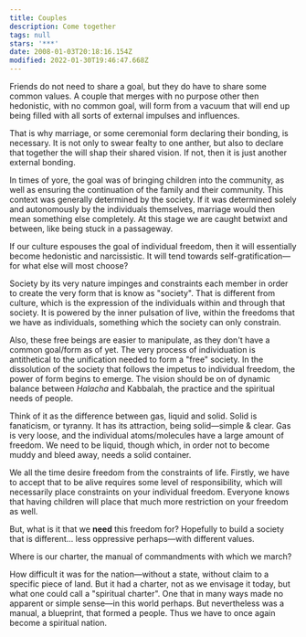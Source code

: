 ```yaml
---
title: Couples
description: Come together
tags: null
stars: '***'
date: 2008-01-03T20:18:16.154Z
modified: 2022-01-30T19:46:47.668Z
---
```


Friends do not need to share a goal, but they do have to share some common values. A couple that merges with no purpose other then hedonistic, with no common goal, will form from a vacuum that will end up being filled with all sorts of external impulses and influences.

That is why marriage, or some ceremonial form declaring their bonding, is necessary. It is not only to swear fealty to one anther, but also to declare that together the will shap their shared vision. If not, then it is just another external bonding.

In times of yore, the goal was of bringing children into the community, as well as ensuring the continuation of the family and their community. This context was generally determined by the society. If it was determined solely and autonomously by the individuals themselves, marriage would then mean something else completely. At this stage we are caught betwixt and between, like being stuck in a passageway.

If our culture espouses the goal of individual freedom, then it will essentially become hedonistic and narcissistic. It will tend towards self-gratification&mdash;for what else will most choose?

Society by its very nature impinges and constraints each member in order to create the very form that is know as "society". That is different from culture, which is the expression of the individuals within and through that society. It is powered by the inner pulsation of live, within the freedoms that we have as individuals, something which the society can only constrain.

Also, these free beings are easier to manipulate, as they don't have a common goal/form as of yet. The very process of individuation is antithetical to the unification needed to form a "free" society. In the dissolution of the society that follows the impetus to individual freedom, the power of form begins to emerge. The vision should be on of dynamic balance between _Halacha_ and Kabbalah, the practice and the spiritual needs of people.

Think of it as the difference between gas, liquid and solid. Solid is fanaticism, or tyranny. It has its attraction, being solid&mdash;simple & clear. Gas is very loose, and the individual atoms/molecules have a large amount of freedom. We need to be liquid, though which, in order not to become muddy and bleed away, needs a solid container.

We all the time desire freedom from the constraints of life. Firstly, we have to accept that to be alive requires some level of responsibility, which will necessarily place constraints on your individual freedom. Everyone knows that having children will place that much more restriction on your freedom as well.

But, what is it that we **need** this freedom for? Hopefully to build a society that is different... less oppressive perhaps&mdash;with different values.

Where is our charter, the manual of commandments with which we march?

How difficult it was for the nation&mdash;without a state, without claim to a specific piece of land. But it had a charter, not as we envisage it today, but what one could call a "spiritual charter". One that in many ways made no apparent or simple sense&mdash;in this world perhaps. But nevertheless was a manual, a blueprint, that formed a people. Thus we have to once again become a spiritual nation.
